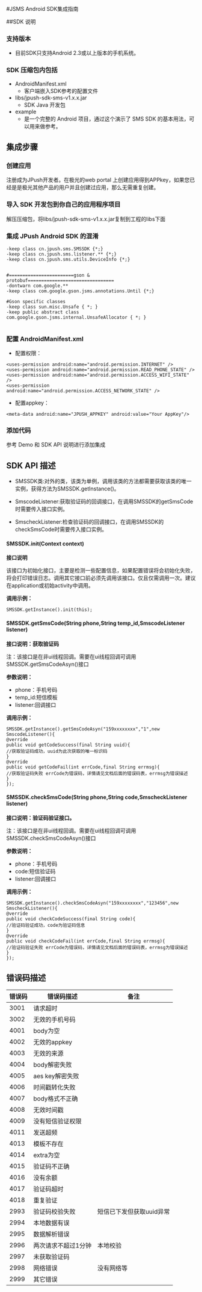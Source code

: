 #JSMS Android SDK集成指南

##SDK 说明

### 支持版本
+ 目前SDK只支持Android 2.3或以上版本的手机系统。

### SDK 压缩包内包括

+ AndroidManifest.xml
	+ 客户端嵌入SDK参考的配置文件
+ libs/jpush-sdk-sms-v1.x.x.jar
	+ SDK Java 开发包
+ example
  + 是一个完整的 Android 项目，通过这个演示了 SMS SDK 的基本用法，可以用来做参考。

## 集成步骤

### 创建应用
注册成为JPush开发者。在极光的web portal 上创建应用得到APPkey，如果您已经是是极光其他产品的用户并且创建过应用，那么无需重复创建。
  
### 导入 SDK 开发包到你自己的应用程序项目
解压压缩包，将libs/jpush-sdk-sms-v1.x.x.jar复制到工程的libs下面

### 集成 JPush Android SDK 的混淆

```
-keep class cn.jpush.sms.SMSSDK {*;}
-keep class cn.jpush.sms.listener.** {*;}
-keep class cn.jpush.sms.utils.DeviceInfo {*;}


#========================gson & protobuf================================
-dontwarn com.google.**
-keep class com.google.gson.jsms.annotations.Until {*;}

#Gson specific classes
-keep class sun.misc.Unsafe { *; }
-keep public abstract class com.google.gson.jsms.internal.UnsafeAllocator { *; }


```

### 配置 AndroidManifest.xml
+ 配置权限：

```
<uses-permission android:name="android.permission.INTERNET" />
<uses-permission android:name="android.permission.READ_PHONE_STATE" />
<uses-permission android:name="android.permission.ACCESS_WIFI_STATE" />
<uses-permission android:name="android.permission.ACCESS_NETWORK_STATE" />
```

+ 配置appkey：

`
<meta-data android:name="JPUSH_APPKEY" android:value="Your AppKey"/>
`
### 添加代码
参考 Demo 和 SDK API 说明进行添加集成


## SDK API 描述
+ SMSSDK类:对外的类，该类为单例，调用该类的方法都需要获取该类的唯一实例，获得方法为SMSSDK.getInstance()。

+ SmscodeListener:获取验证码的回调接口，在调用SMSSDK的getSmsCode时需要传入接口实例。

+ SmscheckListener:检查验证码的回调接口，在调用SMSSDK的checkSmsCode时需要传入接口实例。

#### SMSSDK.init(Context context)
**接口说明**

该接口为初始化接口，主要是检测一些配置信息，如果配置错误将会初始化失败，将会打印错误日志。调用其它接口前必须先调用该接口。仅且仅需调用一次。建议在application或初始activity中调用。

**调用示例：**

```
SMSSDK.getInstance().init(this);

```
#### SMSSDK.getSmsCode(String phone,String temp_id,SmscodeListener listener)

**接口说明：获取验证码**

注：该接口是在非ui线程回调。需要在ui线程回调可调用SMSSDK.getSmsCodeAsyn()接口

**参数说明：**

+ phone：手机号码
+ temp_id:短信模板
+ listener:回调接口

**调用示例：**

```
SMSSDK.getInstance().getSmsCodeAsyn("159xxxxxxxx","1",new SmscodeListener(){
@verride
public void getCodeSuccess(final String uuid){
//获取验证码成功，uuid为此次获取的唯一标识码
}
@verride
public void getCodeFail(int errCode,final String errmsg){
//获取验证码失败 errCode为错误码，详情请见文档后面的错误码表，errmsg为错误描述
}
});
```

#### SMSSDK.checkSmsCode(String phone,String code,SmscheckListener listener)
**接口说明：验证码验证接口。**

注：该接口是在非ui线程回调。需要在ui线程回调可调用SMSSDK.checkSmsCodeAsyn()接口

**参数说明：**

+ phone：手机号码
+ code:短信验证码
+ listener:回调接口

**调用示例：**

```
SMSSDK.getInstance().checkSmsCodeAsyn("159xxxxxxxx","123456",new SmscheckListener(){
@verride
public void checkCodeSuccess(final String code){
//验证码验证成功，code为验证码信息
}
@verride
public void checkCodeFail(int errCode,final String errmsg){
//验证码验证失败 errCode为错误码，详情请见文档后面的错误码表，errmsg为错误描述
}
});
```


## 错误码描述
| 错误码 | 错误码描述 | 备注 |
|--------|---------------------|--------------------------|
| 3001 | 请求超时 |  |
| 3002 | 无效的手机号码 |  |
| 4001 | body为空 |  |
| 4002 | 无效的appkey |  |
| 4003 | 无效的来源 |  |
| 4004 | body解密失败 |  |
| 4005 | aes key解密失败 |  |
| 4006 | 时间戳转化失败 |  |
| 4007 | body格式不正确 |  |
| 4008 | 无效时间戳 |  |
| 4009 | 没有短信验证权限 |  |
| 4011 | 发送超频 |  |
| 4013 | 模板不存在 |  |
| 4014 | extra为空 |  |
| 4015 | 验证码不正确 |  |
| 4016 | 没有余额 |  |
| 4017 | 验证码超时 |  |
| 4018 | 重复验证 |  |
| 2993 | 验证码校验失败 | 短信已下发但获取uuid异常 |
| 2994 | 本地数据有误 |  |
| 2995 | 数据解析错误 |  |
| 2996 | 两次请求不超过1分钟 | 本地校验 |
| 2997 | 未获取验证码 |  |
| 2998 | 网络错误 | 没有网络等 |
| 2999 | 其它错误 |  |
